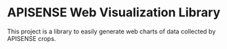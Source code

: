 # APISENSE Web Visualization Library

This project is a library to easily generate web charts of data collected by APISENSE crops.
